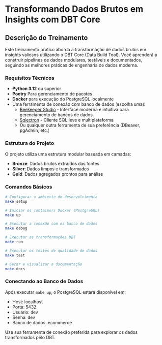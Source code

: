 # Transformando Dados Brutos em Insights com DBT Core

## Descrição do Treinamento

Este treinamento prático aborda a transformação de dados brutos em insights valiosos utilizando o DBT Core (Data Build Tool). Você aprenderá a construir pipelines de dados modulares, testáveis e documentados, seguindo as melhores práticas de engenharia de dados moderna.

### Requisitos Técnicos

- **Python 3.12** ou superior
- **Poetry** Para gerenciamento de pacotes
- **Docker** para execução do PostgreSQL localmente
- Uma ferramenta de conexão com banco de dados (escolha uma):
  - [Beekeeper Studio](https://www.beekeeperstudio.io/) - Interface moderna e intuitiva para gerenciamento de bancos de dados
  - [Sqlectron](https://sqlectron.github.io/) - Cliente SQL leve e multiplataforma
  - Ou qualquer outra ferramenta de sua preferência (DBeaver, pgAdmin, etc.)

### Estrutura do Projeto

O projeto utiliza uma estrutura modular baseada em camadas:
- **Bronze**: Dados brutos extraídos das fontes
- **Silver**: Dados limpos e transformados
- **Gold**: Dados agregados prontos para análise

### Comandos Básicos

```bash
# Configurar o ambiente de desenvolvimento
make setup

# Iniciar os containers Docker (PostgreSQL)
make up

# Executar a conexão com os banco de dados
make debug

# Executar as transformações DBT
make run

# Executar os testes de qualidade de dados
make test

# Gerar e visualizar a documentação
make docs
```

### Conectando ao Banco de Dados

Após executar `make up`, o PostgreSQL estará disponível em:
- Host: localhost
- Porta: 5432
- Usuário: dev
- Senha: dev
- Banco de dados: ecommerce

Use sua ferramenta de conexão preferida para explorar os dados transformados pelo DBT.